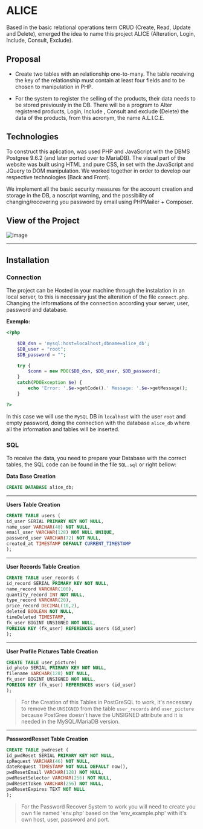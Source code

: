 # ALICE

Based in the basic relational operations term CRUD (Create, Read, Update and Delete), emerged the idea to name this project ALICE (Alteration, Login, Include, Consult, Exclude). 

## Proposal 

- Create two tables with an relationship one-to-many. The table receiving the key of the relationship must contain at least four fields and to be chosen to manipulation in PHP. 

- For the system to register the selling of the products, their data needs to be stored previously in the DB. There will be a program to Alter registered products, Login, Include , Consult and exclude (Delete) the data of the products, from this acronym, the name A.L.I.C.E.

## Technologies 

To construct this aplication, was used PHP and JavaScript with the DBMS Postgree 9.6.2 (and later ported over to MariaDB). The visual part of the website was built using HTML and pure CSS, in set with the JavaScript and JQuery to DOM manipulation. We worked together in order to develop our respective technologies (Back and Front).

We implement all the basic security measures for the account creation and storage in the DB, a noscript warning, and the possibility of changing/recovering you password by email using PHPMailer + Composer.

## View of the Project

![image](https://user-images.githubusercontent.com/69210720/126088619-11e4d862-4a53-4cc9-b97e-08e66de33c45.png)

****

## Installation

### Connection 

The project can be Hosted in your machine through the instalation in an local server, to this is necessary just the alteration of the file ```connect.php```. Changing the informations of the connection according your server, user, password and database.

**Exemplo:**

```php
<?php

    $DB_dsn = 'mysql:host=localhost;dbname=alice_db';
    $DB_user = "root";
    $DB_password = "";

    try {
        $conn = new PDO($DB_dsn, $DB_user, $DB_password);
    }
    catch(PDOException $e) {
        echo 'Error: '.$e->getCode().' Message: '.$e->getMessage(); 
    }

?>
```

In this case we will use the ```MySQL``` DB in ```localhost``` with the user ```root``` and empty password, doing the connection with the database ```alice_db``` where all the information and tables will be inserted.

### SQL

To receive the data, you need to prepare your Database with the correct tables, the SQL code can be found in the file ```SQL.sql``` or right bellow:

**Data Base Creation**

```sql
CREATE DATABASE alice_db;
```

****

**Users Table Creation**

```sql
CREATE TABLE users (
id_user SERIAL PRIMARY KEY NOT NULL,
name_user VARCHAR(40) NOT NULL,
email_user VARCHAR(128) NOT NULL UNIQUE,
password_user VARCHAR(72) NOT NULL,
created_at TIMESTAMP DEFAULT CURRENT_TIMESTAMP
);
```

****

**User Records Table Creation**

```sql
CREATE TABLE user_records (
id_record SERIAL PRIMARY KEY NOT NULL,
name_record VARCHAR(100),
quantity_record INT NOT NULL,
type_record VARCHAR(20),
price_record DECIMAL(10,2),
deleted BOOLEAN NOT NULL,
timeDeleted TIMESTAMP,
fk_user BIGINT UNSIGNED NOT NULL,
FOREIGN KEY (fk_user) REFERENCES users (id_user)
);
```

****

**User Profile Pictures Table Creation**

```sql
CREATE TABLE user_picture(
id_photo SERIAL PRIMARY KEY NOT NULL,
filename VARCHAR(128) NOT NULL,
fk_user BIGINT UNSIGNED NOT NULL, 
FOREIGN KEY (fk_user) REFERENCES users (id_user)
);
```

>For the Creation of this Tables in PostGreSQL to work, it's necessary to remove the ```UNSIGNED``` from the table ```user_records``` and ```user_picture``` because PostGree doesn't have the UNSIGNED attribute and it is needed in the MySQL/MariaDB version.

****

**PasswordResset Table Creation**

```sql
CREATE TABLE pwdreset (
id_pwdReset SERIAL PRIMARY KEY NOT NULL,
ipRequest VARCHAR(46) NOT NULL,
dateRequest TIMESTAMP NOT NULL DEFAULT now(),
pwdResetEmail VARCHAR(128) NOT NULL,
pwdResetSelector VARCHAR(256) NOT NULL,
pwdResetToken VARCHAR(256) NOT NULL,
pwdResetExpires TEXT NOT NULL
);
```

>For the Password Recover System to work you will need to create you own file named 'env.php' based on the 'env_example.php' with it's own host, user, password and port.
